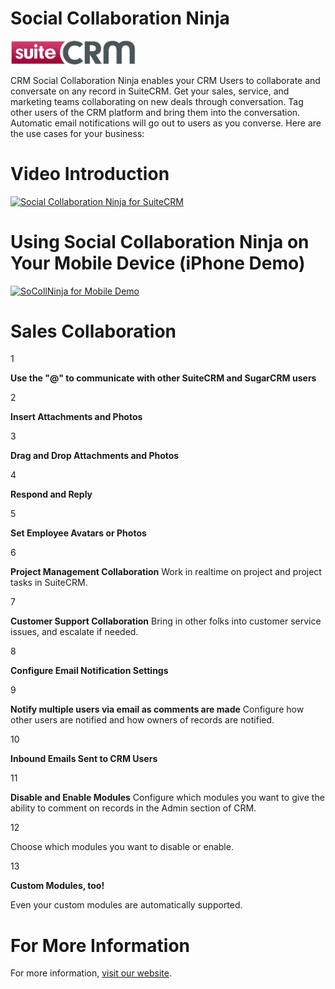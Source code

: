 # Social Collaboration Ninja

<img src="https://github.com/CRMExpertsNY/TimesheetNinjaSuite/blob/master/Docs/suitecrm_logo_large.png?raw=true" width="200">

CRM Social Collaboration Ninja enables your CRM Users to collaborate and conversate on any record in SuiteCRM. Get your sales, service, and marketing teams collaborating on new deals through conversation. Tag other users of the CRM platform and bring them into the conversation. Automatic email notifications will go out to users as you converse. Here are the use cases for your business:

Video Introduction
===========

[![Social Collaboration Ninja for SuiteCRM](https://i.imgur.com/MPa5AnK.jpg)](https://www.youtube.com/watch?v=oIcIVyEjULg "Social Collaboration Ninja for SuiteCRM")

Using Social Collaboration Ninja on Your Mobile Device (iPhone Demo)
============

[![SoCollNinja for Mobile Demo](https://i.imgur.com/FkHFic7.jpg)](https://www.youtube.com/watch?v=oE150CNbXWY "Social Collaboration Ninja Mobile Demo")

Sales Collaboration
========

1

**Use the "@" to communicate with other SuiteCRM and SugarCRM users**

2

**Insert Attachments and Photos**

3

**Drag and Drop Attachments and Photos**

4

**Respond and Reply**

5

**Set Employee Avatars or Photos**

6

**Project Management Collaboration**
Work in realtime on project and project tasks in SuiteCRM.

7

**Customer Support Collaboration**
Bring in other folks into customer service issues, and escalate if needed.

8

**Configure Email Notification Settings**

9

**Notify multiple users via email as comments are made**
Configure how other users are notified and how owners of records are notified.

10

**Inbound Emails Sent to CRM Users**

11

**Disable and Enable Modules**
Configure which modules you want to give the ability to comment on records in the Admin section of CRM.

12

Choose which modules you want to disable or enable.

13

**Custom Modules, too!**

Even your custom modules are automatically supported.


For More Information
============
For more information, [visit our website](https://crmexpertsny.com/product/crm-social-collaboration-ninja/).
